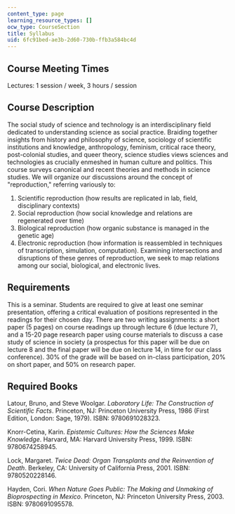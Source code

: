 ```yaml
---
content_type: page
learning_resource_types: []
ocw_type: CourseSection
title: Syllabus
uid: 6fc91bed-ae3b-2d60-730b-ffb3a584bc4d
---
```


Course Meeting Times
--------------------

Lectures: 1 session / week, 3 hours / session

Course Description
------------------

The social study of science and technology is an interdisciplinary field dedicated to understanding science as social practice. Braiding together insights from history and philosophy of science, sociology of scientific institutions and knowledge, anthropology, feminism, critical race theory, post-colonial studies, and queer theory, science studies views sciences and technologies as crucially enmeshed in human culture and politics. This course surveys canonical and recent theories and methods in science studies. We will organize our discussions around the concept of "reproduction," referring variously to:

1.  Scientific reproduction (how results are replicated in lab, field, disciplinary contexts)
2.  Social reproduction (how social knowledge and relations are regenerated over time)
3.  Biological reproduction (how organic substance is managed in the genetic age)
4.  Electronic reproduction (how information is reassembled in techniques of transcription, simulation, computation). Examining intersections and disruptions of these genres of reproduction, we seek to map relations among our social, biological, and electronic lives.

Requirements
------------

This is a seminar. Students are required to give at least one seminar presentation, offering a critical evaluation of positions represented in the readings for their chosen day. There are two writing assignments: a short paper (5 pages) on course readings up through lecture 6 (due lecture 7), and a 15-20 page research paper using course materials to discuss a case study of science in society (a prospectus for this paper will be due on lecture 8 and the final paper will be due on lecture 14, in time for our class conference). 30% of the grade will be based on in-class participation, 20% on short paper, and 50% on research paper.

Required Books
--------------

Latour, Bruno, and Steve Woolgar. _Laboratory Life: The Construction of Scientific Facts_. Princeton, NJ: Princeton University Press, 1986 (First Edition, London: Sage, 1979). ISBN: 9780691028323.

Knorr-Cetina, Karin. _Epistemic Cultures: How the Sciences Make Knowledge_. Harvard, MA: Harvard University Press, 1999. ISBN: 9780674258945.

Lock, Margaret. _Twice Dead: Organ Transplants and the Reinvention of Death_. Berkeley, CA: University of California Press, 2001. ISBN: 9780520228146.

Hayden, Cori. _When Nature Goes Public: The Making and Unmaking of Bioprospecting in Mexico_. Princeton, NJ: Princeton University Press, 2003. ISBN: 9780691095578.